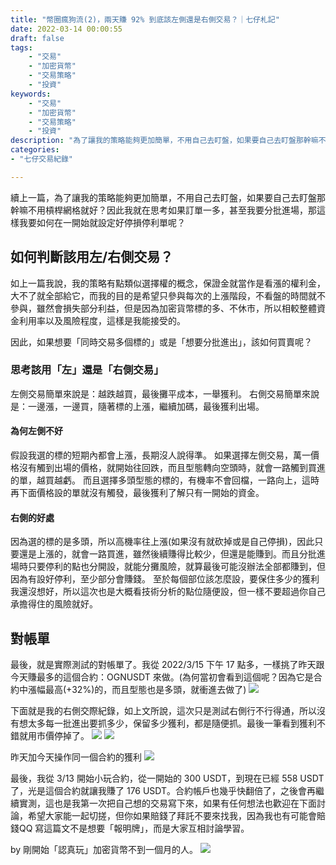 ```yaml
---
title: "幣圈瘋狗流(2)，兩天賺 92% 到底該左側還是右側交易？｜七仔札記"
date: 2022-03-14 00:00:55
draft: false
tags: 
    - "交易"
    - "加密貨幣"
    - "交易策略"
    - "投資"
keywords:
    - "交易"
    - "加密貨幣"
    - "交易策略"
    - "投資"
description: "為了讓我的策略能夠更加簡單，不用自己去盯盤，如果要自己去盯盤那幹嘛不用槓桿網格就好？因此我就在思考如果訂單一多，甚至我要分批進場，那這樣我要如何在一開始就設定好停損停利單呢？"
categories:
- "七仔交易紀錄"

---
```


續上一篇，為了讓我的策略能夠更加簡單，不用自己去盯盤，如果要自己去盯盤那幹嘛不用槓桿網格就好？因此我就在思考如果訂單一多，甚至我要分批進場，那這樣我要如何在一開始就設定好停損停利單呢？

## 如何判斷該用左/右側交易？
如上一篇我說，我的策略有點類似選擇權的概念，保證金就當作是看漲的權利金，大不了就全部給它，而我的目的是希望只參與每次的上漲階段，不看盤的時間就不參與，雖然會損失部分利益，但是因為加密貨幣標的多、不休市，所以相較整體資金利用率以及風險程度，這樣是我能接受的。  

因此，如果想要「同時交易多個標的」或是「想要分批進出」，該如何買賣呢？

### 思考該用「左」還是「右側交易」
左側交易簡單來說是：越跌越買，最後攤平成本，一舉獲利。
右側交易簡單來說是：一邊漲，一邊買，隨著標的上漲，繼續加碼，最後獲利出場。
#### 為何左側不好
假設我選的標的短期內都會上漲，長期沒人說得準。
如果選擇左側交易，萬一價格沒有觸到出場的價格，就開始往回跌，而且型態轉向空頭時，就會一路觸到買進的單，越買越虧。
而且選擇多頭型態的標的，有機率不會回檔，一路向上，這時再下面價格設的單就沒有觸發，最後獲利了解只有一開始的資金。
#### 右側的好處
因為選的標的是多頭，所以高機率往上漲(如果沒有就砍掉或是自己停損)，因此只要還是上漲的，就會一路買進，雖然後續賺得比較少，但還是能賺到。而且分批進場時只要停利的點也分開設，就能分攤風險，就算最後可能沒辦法全部都賺到，但因為有設好停利，至少部分會賺錢。
至於每個部位該怎麼設，要保住多少的獲利我還沒想好，所以這次也是大概看技術分析的點位隨便設，但一樣不要超過你自己承擔得住的風險就好。  
 
## 對帳單
最後，就是實際測試的對帳單了。我從 2022/3/15 下午 17 點多，一樣挑了昨天跟今天賺最多的這個合約：OGNUSDT 來做。(為何當初會看到這個呢？因為它是合約中漲幅最高(+32%)的，而且型態也是多頭，就衝進去做了)
![](https://i.imgur.com/JB0TTts.png)

下面就是我的右側交際紀錄，如上文所說，這次只是測試右側行不行得通，所以沒有想太多每一批進出要抓多少，保留多少獲利，都是隨便抓。最後一筆看到獲利不錯就用市價停掉了。
![](https://i.imgur.com/Xj3JcAS.png)
![](https://i.imgur.com/CZkEfIX.png)


昨天加今天操作同一個合約的獲利
![](https://i.imgur.com/AaSw3yH.png)

最後，我從 3/13 開始小玩合約，從一開始的 300 USDT，到現在已經 558 USDT 了，光是這個合約就讓我賺了 176 USDT。合約帳戶也幾乎快翻倍了，之後會再繼續實測，這也是我第一次把自己想的交易寫下來，如果有任何想法也歡迎在下面討論，希望大家能一起切搓，但你如果賠錢了拜託不要來找我，因為我也有可能會賠錢QQ 寫這篇文不是想要「報明牌」，而是大家互相討論學習。

by 剛開始「認真玩」加密貨幣不到一個月的人。
![](https://i.imgur.com/SduWOF6.png)
